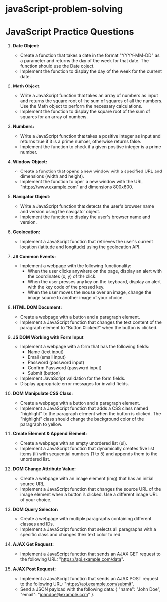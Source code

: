 # javaScript-problem-solving

# JavaScript Practice Questions

1. **Date Object:**
   - Create a function that takes a date in the format "YYYY-MM-DD" as a parameter and returns the day of the week for that date. The function should use the Date object.
   - Implement the function to display the day of the week for the current date.

2. **Math Object:**
   - Write a JavaScript function that takes an array of numbers as input and returns the square root of the sum of squares of all the numbers. Use the Math object to perform the necessary calculations.
   - Implement the function to display the square root of the sum of squares for an array of numbers.

3. **Numbers:**
   - Write a JavaScript function that takes a positive integer as input and returns true if it is a prime number, otherwise returns false.
   - Implement the function to check if a given positive integer is a prime number.

4. **Window Object:**
   - Create a function that opens a new window with a specified URL and dimensions (width and height).
   - Implement the function to open a new window with the URL "https://www.example.com" and dimensions 800x600.

5. **Navigator Object:**
   - Write a JavaScript function that detects the user's browser name and version using the navigator object.
   - Implement the function to display the user's browser name and version.

6. **Geolocation:**
   - Implement a JavaScript function that retrieves the user's current location (latitude and longitude) using the geolocation API.

7. **JS Common Events:**
   - Implement a webpage with the following functionality:
     - When the user clicks anywhere on the page, display an alert with the coordinates (x, y) of the click.
     - When the user presses any key on the keyboard, display an alert with the key code of the pressed key.
     - When the user moves the mouse over an image, change the image source to another image of your choice.

8. **HTML DOM Document:**
   - Create a webpage with a button and a paragraph element.
   - Implement a JavaScript function that changes the text content of the paragraph element to "Button Clicked!" when the button is clicked.

9. **JS DOM Working with Form Input:**
   - Implement a webpage with a form that has the following fields:
     - Name (text input)
     - Email (email input)
     - Password (password input)
     - Confirm Password (password input)
     - Submit (button)
   - Implement JavaScript validation for the form fields.
   - Display appropriate error messages for invalid fields.

10. **DOM Manipulate CSS Class:**
    - Create a webpage with a button and a paragraph element.
    - Implement a JavaScript function that adds a CSS class named "highlight" to the paragraph element when the button is clicked. The "highlight" class should change the background color of the paragraph to yellow.

11. **Create Element & Append Element:**
    - Create a webpage with an empty unordered list (ul).
    - Implement a JavaScript function that dynamically creates five list items (li) with sequential numbers (1 to 5) and appends them to the unordered list.

12. **DOM Change Attribute Value:**
    - Create a webpage with an image element (img) that has an initial source URL.
    - Implement a JavaScript function that changes the source URL of the image element when a button is clicked. Use a different image URL of your choice.

13. **DOM Query Selector:**
    - Create a webpage with multiple paragraphs containing different classes and IDs.
    - Implement a JavaScript function that selects all paragraphs with a specific class and changes their text color to red.

14. **AJAX Get Request:**
    - Implement a JavaScript function that sends an AJAX GET request to the following URL: "https://api.example.com/data".

15. **AJAX Post Request:**
    - Implement a JavaScript function that sends an AJAX POST request to the following URL: "https://api.example.com/submit".
    - Send a JSON payload with the following data: { "name": "John Doe", "email": "johndoe@example.com" }.
